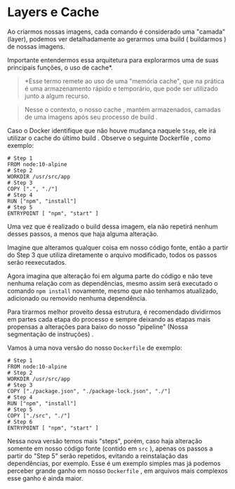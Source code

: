 # Layers e Cache
Ao criarmos nossas imagens, cada comando é considerado uma "camada" (layer), podemos ver detalhadamente ao gerarmos uma build ( buildarmos ) de nossas imagens.

Importante entendermos essa arquitetura para explorarmos uma de suas principais funções, o uso de cache*.

> *Esse termo remete ao uso de uma "memória cache", que na prática é uma armazenamento rápido e temporário, que pode ser utilizado junto a algum recurso.

> Nesse o contexto, o nosso cache , mantém armazenados, camadas de uma imagens após seu processo de build .

Caso o Docker identifique que não houve mudança naquele `Step`, ele irá utilizar o cache do último build . Observe o seguinte Dockerfile , como exemplo:
```
# Step 1
FROM node:10-alpine
# Step 2
WORKDIR /usr/src/app
# Step 3
COPY [".", "./"]
# Step 4
RUN ["npm", "install"]
# Step 5
ENTRYPOINT [ "npm", "start" ]
```

Uma vez que é realizado o build dessa imagem, ela não repetirá nenhum desses passos, a menos que haja alguma alteração.

Imagine que alteramos qualquer coisa em nosso código fonte, então a partir do Step 3 que utiliza diretamente o arquivo modificado, todos os passos serão reexecutados.

Agora imagina que alteração foi em alguma parte do código e não teve nenhuma relação com as dependências, mesmo assim será executado o comando `npm install` novamente, mesmo que não tenhamos atualizado, adicionado ou removido nenhuma dependência.

Para tirarmos melhor proveito dessa estrutura, é recomendado dividirmos em partes cada etapa do processo e sempre deixando as etapas mais propensas a alterações para baixo do nosso "pipeline" (Nossa segmentação de instruções) .

Vamos à uma nova versão do nosso `Dockerfile` de exemplo:
```
# Step 1
FROM node:10-alpine
# Step 2
WORKDIR /usr/src/app
# Step 3
COPY ["./package.json", "./package-lock.json", "./"]
# Step 4
RUN ["npm", "install"]
# Step 5
COPY ["./src", "./"]
# Step 6
ENTRYPOINT [ "npm", "start" ]
```

Nessa nova versão temos mais "steps", porém, caso haja alteração somente em nosso código fonte (contido em `src` ), apenas os passos a partir do "Step 5" serão repetidos, evitando a reinstalação das dependências, por exemplo. Esse é um exemplo simples mas já podemos perceber grande ganho em nosso `Dockerfile` , em arquivos mais complexos esse ganho é ainda maior.
